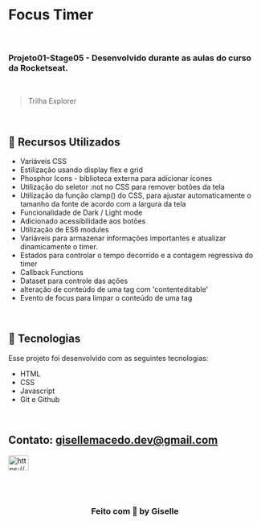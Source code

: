 # Focus Timer 

<br/>

### Projeto01-Stage05 - Desenvolvido durante as aulas do curso da Rocketseat.

<br/>

> Trilha Explorer



<br/>

## 🚀 Recursos Utilizados
- Variáveis CSS
- Estilização usando display flex e grid
- Phosphor Icons - biblioteca externa para adicionar ícones
- Utilização do seletor :not no CSS para remover botões da tela
- Utilização  da função clamp() do CSS, para ajustar automaticamente o tamanho da fonte de acordo com a largura da tela
- Funcionalidade de Dark / Light mode
- Adicionado acessibilidade aos botões
- Utilização de ES6 modules
- Variáveis para armazenar informações importantes e atualizar dinamicamente o timer.
- Estados para controlar o tempo decorrido e a contagem regressiva do timer
- Callback Functions
- Dataset para controle das ações
- alteração de conteúdo de uma tag com 'contenteditable'
- Evento de focus para limpar o conteúdo de uma tag



<br/>

  


## 🚀 Tecnologias

Esse projeto foi desenvolvido com as seguintes tecnologias:

- HTML
- CSS
- Javascript
- Git e Github

<br/>

## Contato: gisellemacedo.dev@gmail.com
<a href="https://www.linkedin.com/in/giselle-brasil-macedo-729113137/" target="_blank"><img src="https://raw.githubusercontent.com/rahuldkjain/github-profile-readme-generator/master/src/images/icons/Social/linked-in-alt.svg" alt="https://www.linkedin.com/in/giselle-brasil-macedo-729113137/" height="30" width="40" /></a>
<br/>


<br/>
<br/>



<h3 align="center">Feito com 💜 by Giselle</h3>